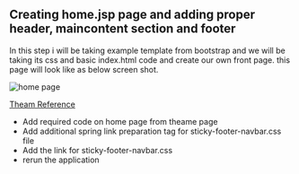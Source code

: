 ## Creating **home.jsp** page and adding proper header, maincontent section and footer

In this step i will be taking example template from bootstrap and we will be taking its css and basic index.html code and create our own 
front page. this page will look like as below screen shot.

![home page]()

[Theam Reference](https://getbootstrap.com/docs/4.0/examples/sticky-footer-navbar/)

- Add required code on home page from theame page
- Add additional spring link preparation tag for sticky-footer-navbar.css file
- Add the link for sticky-footer-navbar.css
- rerun the application

